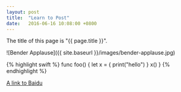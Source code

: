```yaml
---
layout: post
title:  "Learn to Post"
date:   2016-06-16 10:08:00 +0800
---
```

The title of this page is "{{ page.title }}".

![Bender Applause]({{ site.baseurl }}/images/bender-applause.jpg)

{% highlight swift %}
func foo() {
    let x = { print("hello") }
    x()
}
{% endhighlight %}

[A link to Baidu][baidu]

[baidu]: http://www.baidu.com/
